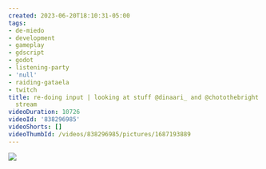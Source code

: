 ```yaml
---
created: 2023-06-20T18:10:31-05:00
tags:
- de-miedo
- development
- gameplay
- gdscript
- godot
- listening-party
- 'null'
- raiding-gataela
- twitch
title: re-doing input | looking at stuff @dinaari_ and @chotothebright made | recovery
  stream
videoDuration: 10726
videoId: '838296985'
videoShorts: []
videoThumbId: /videos/838296985/pictures/1687193889
---
```


![](20230620231031.jpg)
